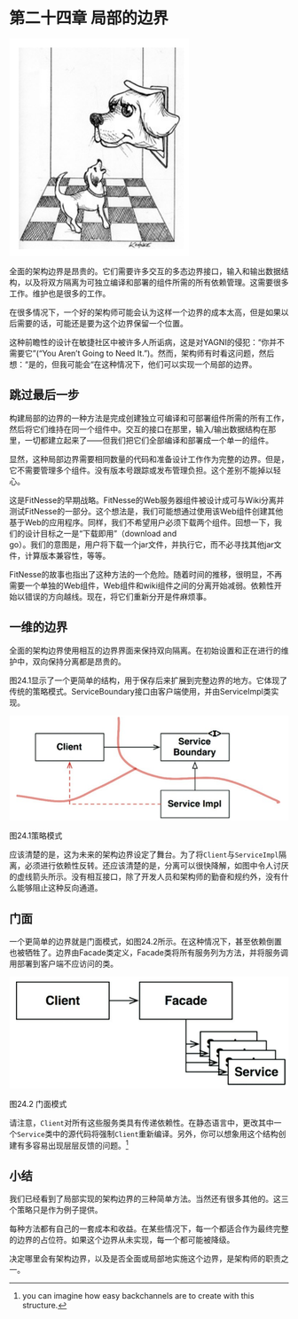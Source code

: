 # 第二十四章 局部的边界

![](/assets/24/c24.png)

全面的架构边界是昂贵的。它们需要许多交互的多态边界接口，输入和输出数据结构，以及将双方隔离为可独立编译和部署的组件所需的所有依赖管理。这需要很多工作。维护也是很多的工作。

在很多情况下，一个好的架构师可能会认为这样一个边界的成本太高，但是如果以后需要的话，可能还是要为这个边界保留一个位置。

这种前瞻性的设计在敏捷社区中被许多人所诟病，这是对YAGNI的侵犯：“你并不需要它”\(“You Aren’t Going to Need It.”\)。然而，架构师有时看这问题，然后想：“是的，但我可能会“在这种情况下，他们可以实现一个局部的边界。

## 跳过最后一步

构建局部的边界的一种方法是完成创建独立可编译和可部署组件所需的所有工作，然后将它们维持在同一个组件中。交互的接口在那里，输入/输出数据结构在那里，一切都建立起来了——但我们把它们全部编译和部署成一个单一的组件。

显然，这种局部边界需要相同数量的代码和准备设计工作作为完整的边界。但是，它不需要管理多个组件。没有版本号跟踪或发布管理负担。这个差别不能掉以轻心。

这是FitNesse的早期战略。FitNesse的Web服务器组件被设计成可与Wiki分离并测试FitNesse的一部分。这个想法是，我们可能想通过使用该Web组件创建其他基于Web的应用程序。同样，我们不希望用户必须下载两个组件。回想一下，我们的设计目标之一是“下载即用”（download and  
go）。我们的意图是，用户将下载一个jar文件，并执行它，而不必寻找其他jar文件，计算版本兼容性，等等。

FitNesse的故事也指出了这种方法的一个危险。随着时间的推移，很明显，不再需要一个单独的Web组件，Web组件和wiki组件之间的分离开始减弱。依赖性开始以错误的方向越线。现在，将它们重新分开是件麻烦事。

## 一维的边界

全面的架构边界使用相互的边界界面来保持双向隔离。在初始设置和正在进行的维护中，双向保持分离都是昂贵的。

图24.1显示了一个更简单的结构，用于保存后来扩展到完整边界的地方。它体现了传统的策略模式。ServiceBoundary接口由客户端使用，并由ServiceImpl类实现。

![](/assets/24/Figure_24.1_The_Strategy_pattern.png)

图24.1策略模式

应该清楚的是，这为未来的架构边界设定了舞台。为了将`Client`与`ServiceImpl`隔离，必须进行依赖性反转。还应该清楚的是，分离可以很快降解，如图中令人讨厌的虚线箭头所示。没有相互接口，除了开发人员和架构师的勤奋和规约外，没有什么能够阻止这种反向通道。

## 门面

一个更简单的边界就是门面模式，如图24.2所示。在这种情况下，甚至依赖倒置也被牺牲了。边界由Facade类定义，Facade类将所有服务列为方法，并将服务调用部署到客户端不应访问的类。

![](/assets/24/Figure_24.2_The_Facade_pattern.png)

图24.2 门面模式

请注意，`Client`对所有这些服务类具有传递依赖性。在静态语言中，更改其中一个`Service`类中的源代码将强制`Client`重新编译。另外，你可以想象用这个结构创建有多容易出现层层反馈的问题。[^1]

## 小结

我们已经看到了局部实现的架构边界的三种简单方法。当然还有很多其他的。这三个策略只是作为例子提供。

每种方法都有自己的一套成本和收益。在某些情况下，每一个都适合作为最终完整的边界的占位符。如果这个边界从未实现，每一个都可能被降级。

决定哪里会有架构边界，以及是否全面或局部地实施这个边界，是架构师的职责之一。

[^1]: you can imagine how easy backchannels are to create with this structure.

